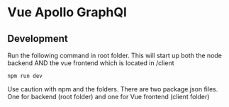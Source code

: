# Vue Apollo GraphQl

## Development
Run the following command in root folder. This will start up both the node backend AND the vue frontend which is located in /client
```
npm run dev
```

Use caution with npm and the folders. There are two package.json files. One for backend (root folder) and one for Vue frontend (client folder)
